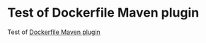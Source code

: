 # Test of Dockerfile Maven plugin

Test of [Dockerfile Maven plugin](https://github.com/spotify/dockerfile-maven)